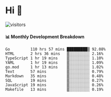 # Hi 👋
 
![visitors](https://visitor-badge.glitch.me/badge?page_id=sorcererxw.sorcererx)

#### 📊 Monthly Development Breakdown

<!--START_SECTION:waka-->
```text
Go         110 hrs 57 mins █████████▒ 92.08%
HTML       2 hrs 36 mins   ▒░░░░░░░░░ 2.16%
TypeScript 1 hr 19 mins    ▒░░░░░░░░░ 1.10%
YAML       1 hr 19 mins    ▒░░░░░░░░░ 1.09%
go.mod     1 hr 13 mins    ▒░░░░░░░░░ 1.02%
Text       57 mins         ▒░░░░░░░░░ 0.79%
Markdown   35 mins         ▒░░░░░░░░░ 0.48%
SQL        19 mins         ▒░░░░░░░░░ 0.27%
JavaScript 19 mins         ▒░░░░░░░░░ 0.26%
Makefile   13 mins         ▒░░░░░░░░░ 0.19%
```
<!--END_SECTION:waka-->
